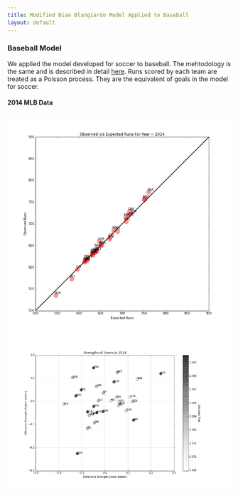 ```yaml
---
title: Modified Biao Blangiardo Model Applied to Baseball
layout: default
---
```


### Baseball Model
We applied the model developed for soccer to baseball. The mehtodology is the same and is described in detail [here](http://nbviewer.ipython.org/github/akhilketkar/am207-project-soccer/blob/master/Models/baseball_model.ipynb). Runs scored by each team are treated as a Poisson process. They are the equivalent of goals in the model for soccer. 

#### 2014 MLB Data
![fit](./Figures/obsVSexpRunsBaseball2014.png)
![relstr](./Figures/relStrengthBaseball2014.png)

